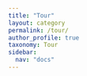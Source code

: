 ```yaml
---
title: "Tour"
layout: category
permalink: /tour/
author_profile: true
taxonomy: Tour
sidebar:
  nav: "docs"
---
```

